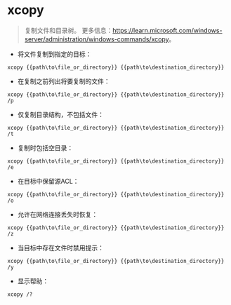 # xcopy

> 复制文件和目录树。
> 更多信息：<https://learn.microsoft.com/windows-server/administration/windows-commands/xcopy>。

- 将文件复制到指定的目标：

`xcopy {{path\to\file_or_directory}} {{path\to\destination_directory}}`

- 在复制之前列出将要复制的文件：

`xcopy {{path\to\file_or_directory}} {{path\to\destination_directory}} /p`

- 仅复制目录结构，不包括文件：

`xcopy {{path\to\file_or_directory}} {{path\to\destination_directory}} /t`

- 复制时包括空目录：

`xcopy {{path\to\file_or_directory}} {{path\to\destination_directory}} /e`

- 在目标中保留源ACL：

`xcopy {{path\to\file_or_directory}} {{path\to\destination_directory}} /o`

- 允许在网络连接丢失时恢复：

`xcopy {{path\to\file_or_directory}} {{path\to\destination_directory}} /z`

- 当目标中存在文件时禁用提示：

`xcopy {{path\to\file_or_directory}} {{path\to\destination_directory}} /y`

- 显示帮助：

`xcopy /?`
